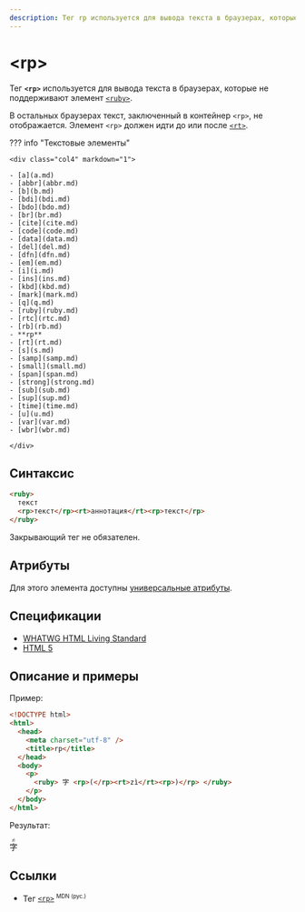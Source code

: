 ```yaml
---
description: Тег rp используется для вывода текста в браузерах, которые не поддерживают элемент ruby
---
```


# &lt;rp&gt;

Тег **`<rp>`** используется для вывода текста в браузерах, которые не поддерживают элемент [`<ruby>`](ruby.md).

В остальных браузерах текст, заключенный в контейнер `<rp>`, не отображается. Элемент `<rp>` должен идти до или после [`<rt>`](rt.md).

??? info "Текстовые элементы"

    <div class="col4" markdown="1">

    - [a](a.md)
    - [abbr](abbr.md)
    - [b](b.md)
    - [bdi](bdi.md)
    - [bdo](bdo.md)
    - [br](br.md)
    - [cite](cite.md)
    - [code](code.md)
    - [data](data.md)
    - [del](del.md)
    - [dfn](dfn.md)
    - [em](em.md)
    - [i](i.md)
    - [ins](ins.md)
    - [kbd](kbd.md)
    - [mark](mark.md)
    - [q](q.md)
    - [ruby](ruby.md)
    - [rtc](rtc.md)
    - [rb](rb.md)
    - **rp**
    - [rt](rt.md)
    - [s](s.md)
    - [samp](samp.md)
    - [small](small.md)
    - [span](span.md)
    - [strong](strong.md)
    - [sub](sub.md)
    - [sup](sup.md)
    - [time](time.md)
    - [u](u.md)
    - [var](var.md)
    - [wbr](wbr.md)

    </div>

## Синтаксис

```html
<ruby>
  текст
  <rp>текст</rp><rt>аннотация</rt><rp>текст</rp>
</ruby>
```

Закрывающий тег не обязателен.

## Атрибуты

Для этого элемента доступны [универсальные атрибуты](uni-attr.md).

## Спецификации

- [WHATWG HTML Living Standard](https://html.spec.whatwg.org/multipage/semantics.html#the-rp-element)
- [HTML 5](https://www.w3.org/TR/html5/text-level-semantics.html#the-rp-element)

## Описание и примеры

Пример:

```html
<!DOCTYPE html>
<html>
  <head>
    <meta charset="utf-8" />
    <title>rp</title>
  </head>
  <body>
    <p>
      <ruby> 字 <rp>(</rp><rt>zì</rt><rp>)</rp> </ruby>
    </p>
  </body>
</html>
```

Результат:

<ruby>
字 <rp>(</rp><rt>zì</rt><rp>)</rp>
</ruby>

## Ссылки

- Тег [`<rp>`](https://developer.mozilla.org/ru/docs/Web/HTML/Element/rp) <sup><small>MDN (рус.)</small></sup>
